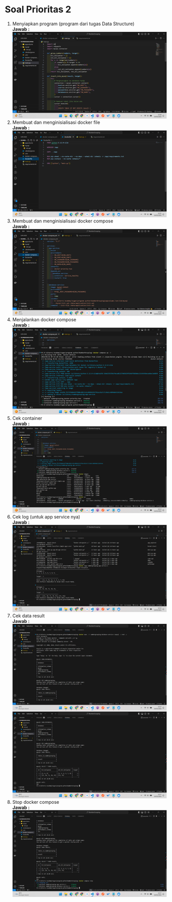 # Soal Prioritas 2

1. Menyiapkan program (program dari tugas Data Structure)  
   **Jawab :**  
   ![preview](https://github.com/Ikaap/data_ika-purwanti/blob/main/10_Docker/screenshots/output_priority_two_1.png)  
2. Membuat dan menginisialisasi docker file  
   **Jawab :**  
   ![preview](https://github.com/Ikaap/data_ika-purwanti/blob/main/10_Docker/screenshots/output_priority_two_2.png)  
3. Membuat dan menginisialisasi docker compose  
   **Jawab :**  
   ![preview](https://github.com/Ikaap/data_ika-purwanti/blob/main/10_Docker/screenshots/output_priority_two_3.png)  
4. Menjalankan docker compose  
   **Jawab :**  
   ![preview](https://github.com/Ikaap/data_ika-purwanti/blob/main/10_Docker/screenshots/output_priority_two_4.png)  
5. Cek container  
   **Jawab :**  
   ![preview](https://github.com/Ikaap/data_ika-purwanti/blob/main/10_Docker/screenshots/output_priority_two_5.png)  
6. Cek log (untuk app service nya)  
   **Jawab :**  
   ![preview](https://github.com/Ikaap/data_ika-purwanti/blob/main/10_Docker/screenshots/output_priority_two_6.png)  
7. Cek data result  
   **Jawab :**  
   ![preview](https://github.com/Ikaap/data_ika-purwanti/blob/main/10_Docker/screenshots/output_priority_two_7.png)   
   ![preview](https://github.com/Ikaap/data_ika-purwanti/blob/main/10_Docker/screenshots/output_priority_two_8.png)  
8. Stop docker compose  
   **Jawab :**  
   ![preview](https://github.com/Ikaap/data_ika-purwanti/blob/main/10_Docker/screenshots/output_priority_two_9.png)  